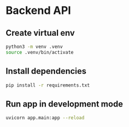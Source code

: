 # Backend API

## Create virtual env

```bash
python3 -m venv .venv
source .venv/bin/activate
```

## Install dependencies

```bash
pip install -r requirements.txt
```

## Run app in development mode

```bash
uvicorn app.main:app --reload
```